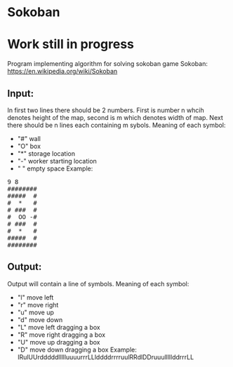 # Sokoban
# Work still in progress 

Program implementing algorithm for solving sokoban game
Sokoban: https://en.wikipedia.org/wiki/Sokoban

## Input:

In first two lines there should be 2 numbers. First is number n whcih denotes height of the map, second is m which denotes width of map.
Next there should be n lines each containing m sybols.
Meaning of each symbol:
- "#" wall
- "O" box
- "*" storage location
- "-" worker starting location
- " " empty space
Example:
<pre>
9 8
########
#####  #
#  *   #
# ###  #
#  OO -#
# ###  #
#  *   #
#####  #
########
</pre>

## Output:

Output will contain a line of symbols.
Meaning of each symbol:
- "l" move left
- "r" move right
- "u" move up
- "d" move down
- "L" move left dragging a box
- "R" move right dragging a box
- "U" move up dragging a box
- "D" move down dragging a box
Example:
lRulUUrdddddllllluuuurrrLLlddddrrrruulRRdlDDruuulllllddrrrLL
